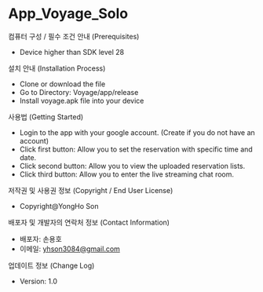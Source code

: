 # App_Voyage_Solo

컴퓨터 구성 / 필수 조건 안내 (Prerequisites)
  - Device higher than SDK level 28

설치 안내 (Installation Process)
  - Clone or download the file
  - Go to Directory: Voyage/app/release
  - Install voyage.apk file into your device

사용법 (Getting Started)
  - Login to the app with your google account. (Create if you do not have an account)
  - Click first button: Allow you to set the reservation with specific time and date.
  - Click second button: Allow you to view the uploaded reservation lists.
  - Click third button: Allow you to enter the live streaming chat room.

저작권 및 사용권 정보 (Copyright / End User License)
  - Copyright@YongHo Son

배포자 및 개발자의 연락처 정보 (Contact Information)
  - 배포자: 손용호
  - 이메일: yhson3084@gmail.com

업데이트 정보 (Change Log)
  - Version: 1.0
